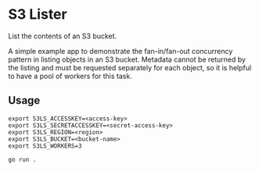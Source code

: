 # S3 Lister

List the contents of an S3 bucket.

A simple example app to demonstrate the fan-in/fan-out concurrency pattern in listing objects in an S3 bucket.
Metadata cannot be returned by the listing and must be requested separately for each object, 
so it is helpful to have a pool of workers for this task.

## Usage

```shell script
export S3LS_ACCESSKEY=<access-key>
export S3LS_SECRETACCESSKEY=<secret-access-key>
export S3LS_REGION=<region>
export S3LS_BUCKET=<bucket-name>
export S3LS_WORKERS=3

go run .
```
